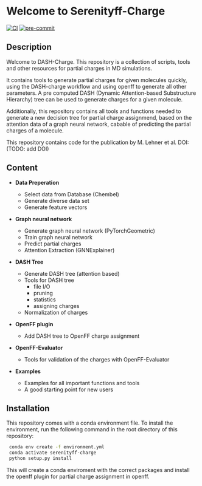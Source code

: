 Welcome to Serenityff-Charge
==============================

[//]: # (Badges)
[![CI](https://github.com/MTLehner/serenityff-charge/actions/workflows/CI.yaml/badge.svg)](https://github.com/MTLehner/serenityff-charge/actions/workflows/CI.yaml)
[![pre-commit](https://github.com/MTLehner/serenityff-charge/actions/workflows/pre-commit.yml/badge.svg?branch=main)](https://github.com/MTLehner/serenityff-charge/actions/workflows/pre-commit.yml)



Description
-------------

   Welcome to DASH-Charge. This repository is a collection of scripts, tools and other resources for partial charges in MD simulations.

   It contains tools to generate partial charges for given molecules quickly, using the DASH-charge workflow and using openff to generate all other parameters. A pre computed DASH (Dynamic Attention-based Substructure Hierarchy) tree can be used to generate charges for a given molecule.

   Additionally, this repository contains all tools and functions needed to generate a new decision tree for partial charge assignmend, based on the attention data of a graph neural network, cabable of predicting the partial charges of a molecule.

   This repository contains code for the publication by M. Lehner et al. DOI: (TODO: add DOI)


Content
-------------

* **Data Preperation**
    * Select data from Database (Chembel)
    * Generate diverse data set
    * Generate feature vectors

* **Graph neural network**
    * Generate graph neural network (PyTorchGeometric)
    * Train graph neural network
    * Predict partial charges
    * Attention Extraction (GNNExplainer)

* **DASH Tree**
    * Generate DASH tree (attention based)
    * Tools for DASH tree
        * file I/O
        * pruning
        * statistics
        * assigning charges
    * Normalization of charges

* **OpenFF plugin**
    * Add DASH tree to OpenFF charge assignment

* **OpenFF-Evaluator**
    * Tools for validation of the charges with OpenFF-Evaluator

* **Examples**
    * Examples for all important functions and tools
    * A good starting point for new users


Installation
-------------

   This repository comes with a conda environment file. To install the environment, run the following command in the root directory of this repository:

   ```bash
    conda env create -f environment.yml
    conda activate serenityff-charge
    python setup.py install
   ```

This will create a conda enviroment with the correct packages and install the openff plugin for partial charge assignment in openff.
